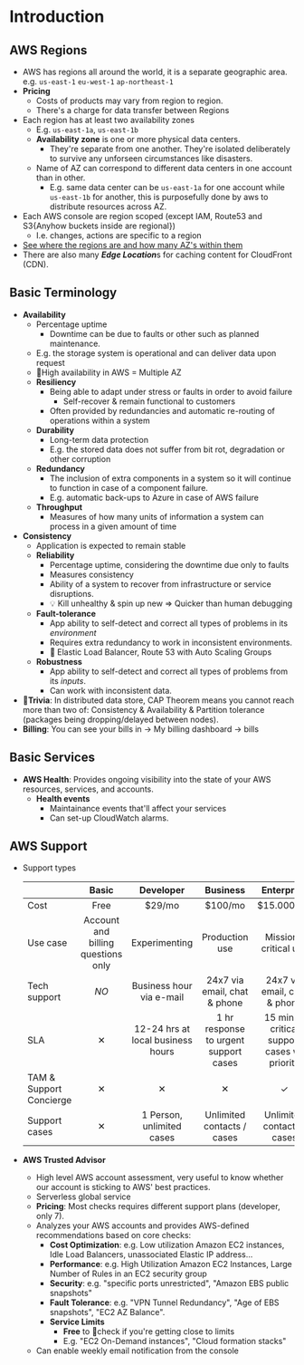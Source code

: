 # Introduction

## AWS Regions

- AWS has regions all around the world, it is a separate geographic area. e.g. `us-east-1` `eu-west-1` `ap-northeast-1`
- **Pricing**
  - Costs of products may vary from region to region.
  - There's a charge for data transfer between Regions
- Each region has at least two availability zones
  - E.g. `us-east-1a`, `us-east-1b`
  - **Availability zone** is one or more physical data centers.
    - They're separate from one another. They're isolated deliberately to survive any unforseen circumstances like disasters.
  - Name of AZ can correspond to different data centers in one account than in other.
    - E.g. same data center can be `us-east-1a` for one account while `us-east-1b` for another, this is purposefully done by aws to distribute resources across AZ.
- Each AWS console are region scoped (except IAM, Route53 and S3{Anyhow buckets inside are regional})
  - I.e. changes, actions are specific to a region
- [See where the regions are and how many AZ's within them](https://aws.amazon.com/about-aws/global-infrastructure)
- There are also many ***Edge Location***s for caching content for CloudFront (CDN).

## Basic Terminology

- **Availability**
  - Percentage uptime
    - Downtime can be due to faults or other such as planned maintenance.
  - E.g. the storage system is operational and can deliver data upon request
  - 📝High availability in AWS = Multiple AZ
  - **Resiliency**
    - Being able to adapt under stress or faults in order to avoid failure
      - Self-recover & remain functional to customers
    - Often provided by redundancies and automatic re-routing of operations within a system
  - **Durability**
    - Long-term data protection
    - E.g. the stored data does not suffer from bit rot, degradation or other corruption
  - **Redundancy**
    - The inclusion of extra components in a system so it will continue to function in case of a component failure.
    - E.g. automatic back-ups to Azure in case of AWS failure
  - **Throughput**
    - Measures of how many units of information a system can process in a given amount of time
- **Consistency**
  - Application is expected to remain stable
  - **Reliability**
    - Percentage uptime, considering the downtime due only to faults
    - Measures consistency
    - Ability of a system to recover from infrastructure or service disruptions.
    - 💡 Kill unhealthy & spin up new => Quicker than human debugging
  - **Fault-tolerance**
    - App ability to self-detect and correct all types of problems in its *environment*
    - Requires extra redundancy to work in inconsistent environments.
    - 📝 Elastic Load Balancer, Route 53 with Auto Scaling Groups
  - **Robustness**
    - App ability to self-detect and correct all types of problems from its *inputs*.
    - Can work with inconsistent data.
- **🤗Trivia**: In distributed data store, CAP Theorem means you cannot reach more than two of: Consistency & Availability & Partition tolerance (packages being dropping/delayed between nodes).
- **Billing**: You can see your bills in -> My billing dashboard -> bills

## Basic Services

- **AWS Health**: Provides ongoing visibility into the state of your AWS resources, services, and accounts.
  - **Health events**
    - Maintainance events that'll affect your services
    - Can set-up CloudWatch alarms.

## AWS Support

- Support types

    |   | Basic | Developer | Business | Enterprise |
    | - |:-----:|:---------:|:--------:|:----------:|
    | Cost | Free | $29/mo | $100/mo | $15.000/mo |
    | Use case | Account and billing questions only | Experimenting | Production use | Mission-critical use |
    | Tech support | *NO* | Business hour via e-mail | 24x7 via email, chat & phone | 24x7 via email, chat & phone |
    | SLA | ✕ | 12-24 hrs at local business hours | 1 hr response to urgent support cases | 15 min to critical support cases w/ priority |
    | TAM & Support Concierge |  ✕ | ✕ | ✕ | ✓ |
    | Support cases | ✕ | 1 Person, unlimited cases | Unlimited contacts / cases | Unlimited contacts / cases |

- **AWS Trusted Advisor**
  - High level AWS account assessment, very useful to know whether our account is sticking to AWS' best practices.
  - Serverless global service
  - **Pricing**: Most checks requires different support plans (developer, only 7).
  - Analyzes your AWS accounts and provides AWS-defined recommendations based on core checks:
    - **Cost Optimization**: e.g. Low utilization Amazon EC2 instances, Idle Load Balancers, unassociated Elastic IP address...
    - **Performance**: e.g. High Utilization Amazon EC2 Instances, Large Number of Rules in an EC2 security group
    - **Security**: e.g. "specific ports unrestricted", "Amazon EBS public snapshots"
    - **Fault Tolerance**: e.g. "VPN Tunnel Redundancy", "Age of EBS snapshots", "EC2 AZ Balance".
    - **Service Limits**
      - **Free** to 📝check if you're getting close to limits
      - E.g. "EC2 On-Demand instances", "Cloud formation stacks"
  - Can enable weekly email notification from the console
